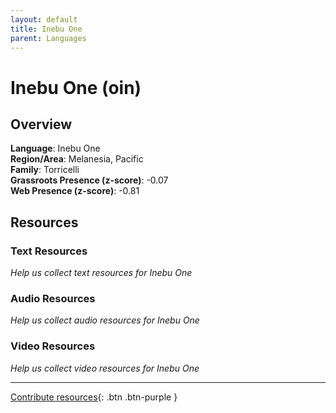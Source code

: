 ```yaml
---
layout: default
title: Inebu One
parent: Languages
---
```


# Inebu One (oin)

## Overview

**Language**: Inebu One  
**Region/Area**: Melanesia, Pacific  
**Family**: Torricelli  
**Grassroots Presence (z-score)**: -0.07  
**Web Presence (z-score)**: -0.81  

## Resources

### Text Resources
*Help us collect text resources for Inebu One*

### Audio Resources
*Help us collect audio resources for Inebu One*

### Video Resources
*Help us collect video resources for Inebu One*

---

[Contribute resources](https://forms.office.com/e/1SfLJx3u1r){: .btn .btn-purple }
